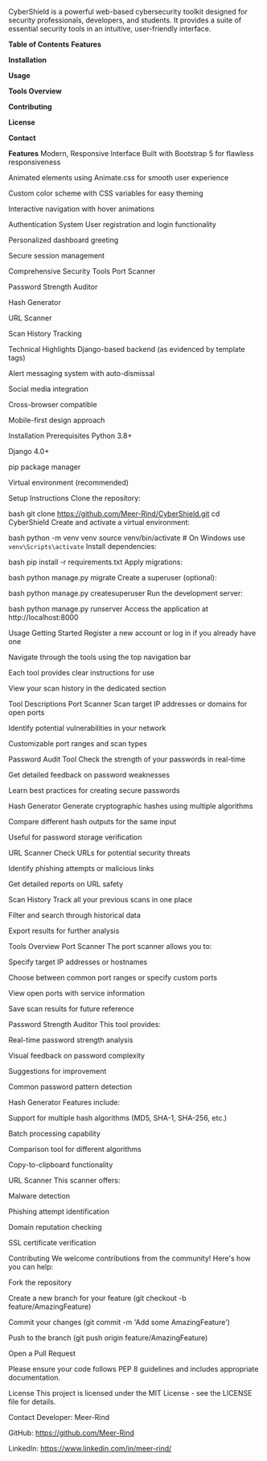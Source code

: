 CyberShield is a powerful web-based cybersecurity toolkit designed for security professionals, developers, and students. It provides a suite of essential security tools in an intuitive, user-friendly interface.

**Table of Contents**
**Features**

**Installation**

**Usage**

**Tools Overview**

**Contributing**

**License**

**Contact**

**Features**
Modern, Responsive Interface
Built with Bootstrap 5 for flawless responsiveness

Animated elements using Animate.css for smooth user experience

Custom color scheme with CSS variables for easy theming

Interactive navigation with hover animations

Authentication System
User registration and login functionality

Personalized dashboard greeting

Secure session management

Comprehensive Security Tools
Port Scanner

Password Strength Auditor

Hash Generator

URL Scanner

Scan History Tracking

Technical Highlights
Django-based backend (as evidenced by template tags)

Alert messaging system with auto-dismissal

Social media integration

Cross-browser compatible

Mobile-first design approach

Installation
Prerequisites
Python 3.8+

Django 4.0+

pip package manager

Virtual environment (recommended)

Setup Instructions
Clone the repository:

bash
git clone https://github.com/Meer-Rind/CyberShield.git
cd CyberShield
Create and activate a virtual environment:

bash
python -m venv venv
source venv/bin/activate  # On Windows use `venv\Scripts\activate`
Install dependencies:

bash
pip install -r requirements.txt
Apply migrations:

bash
python manage.py migrate
Create a superuser (optional):

bash
python manage.py createsuperuser
Run the development server:

bash
python manage.py runserver
Access the application at http://localhost:8000

Usage
Getting Started
Register a new account or log in if you already have one

Navigate through the tools using the top navigation bar

Each tool provides clear instructions for use

View your scan history in the dedicated section

Tool Descriptions
Port Scanner
Scan target IP addresses or domains for open ports

Identify potential vulnerabilities in your network

Customizable port ranges and scan types

Password Audit Tool
Check the strength of your passwords in real-time

Get detailed feedback on password weaknesses

Learn best practices for creating secure passwords

Hash Generator
Generate cryptographic hashes using multiple algorithms

Compare different hash outputs for the same input

Useful for password storage verification

URL Scanner
Check URLs for potential security threats

Identify phishing attempts or malicious links

Get detailed reports on URL safety

Scan History
Track all your previous scans in one place

Filter and search through historical data

Export results for further analysis

Tools Overview
Port Scanner
The port scanner allows you to:

Specify target IP addresses or hostnames

Choose between common port ranges or specify custom ports

View open ports with service information

Save scan results for future reference

Password Strength Auditor
This tool provides:

Real-time password strength analysis

Visual feedback on password complexity

Suggestions for improvement

Common password pattern detection

Hash Generator
Features include:

Support for multiple hash algorithms (MD5, SHA-1, SHA-256, etc.)

Batch processing capability

Comparison tool for different algorithms

Copy-to-clipboard functionality

URL Scanner
This scanner offers:

Malware detection

Phishing attempt identification

Domain reputation checking

SSL certificate verification

Contributing
We welcome contributions from the community! Here's how you can help:

Fork the repository

Create a new branch for your feature (git checkout -b feature/AmazingFeature)

Commit your changes (git commit -m 'Add some AmazingFeature')

Push to the branch (git push origin feature/AmazingFeature)

Open a Pull Request

Please ensure your code follows PEP 8 guidelines and includes appropriate documentation.

License
This project is licensed under the MIT License - see the LICENSE file for details.

Contact
Developer: Meer-Rind

GitHub: https://github.com/Meer-Rind

LinkedIn: https://www.linkedin.com/in/meer-rind/
